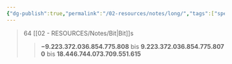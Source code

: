 ```yaml
---
{"dg-publish":true,"permalink":"/02-resources/notes/long/","tags":["speicher","code"],"noteIcon":"","updated":"2024-08-25T22:40:33.526+02:00"}
---
```


>64 [[02 - RESOURCES/Notes/Bit\|Bit]]s
>>**−9.223.372.036.854.775.808** bis **9.223.372.036.854.775.807**
>>**0** bis **18.446.744.073.709.551.615**